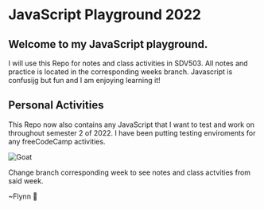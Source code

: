 # JavaScript Playground 2022
## Welcome to my JavaScript playground.
I will use this Repo for notes and class activities in SDV503.
All notes and practice is located in the corresponding weeks branch.
Javascript is confusijg but fun and I am enjoying learning it!

## Personal Activities 
This Repo now also contains any JavaScript that I want to test and work on throughout semester 2 of 2022. I have been putting testing enviroments for any freeCodeCamp activities.

![Goat](https://media.giphy.com/media/U6FgnRQfSfSCQaDWMZ/giphy.gif)

Change branch corresponding week to see notes and class actvities from said week.

~Flynn :moyai:
